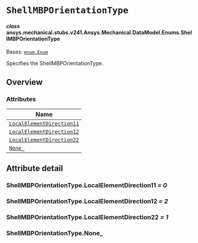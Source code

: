 # `ShellMBPOrientationType`

<a id="ansys.mechanical.stubs.v241.Ansys.Mechanical.DataModel.Enums.ShellMBPOrientationType"></a>

#### *class* ansys.mechanical.stubs.v241.Ansys.Mechanical.DataModel.Enums.ShellMBPOrientationType

Bases: [`enum.Enum`](https://docs.python.org/3/library/enum.html#enum.Enum)

Specifies the ShellMBPOrientationType.

<!-- !! processed by numpydoc !! -->

<a id="overview"></a>

## Overview

### Attributes

| Name |
| --------------------------------------------------------------------------------- |
| [`LocalElementDirection11`](#ShellMBPOrientationType.LocalElementDirection11) |
| [`LocalElementDirection12`](#ShellMBPOrientationType.LocalElementDirection12) |
| [`LocalElementDirection22`](#ShellMBPOrientationType.LocalElementDirection22) |
| [`None_`](#ShellMBPOrientationType.None_) |

<a id="attribute-detail"></a>

## Attribute detail

<a id="ShellMBPOrientationType.LocalElementDirection11"></a>

### ShellMBPOrientationType.LocalElementDirection11 *= 0*

<a id="ShellMBPOrientationType.LocalElementDirection12"></a>

### ShellMBPOrientationType.LocalElementDirection12 *= 2*

<a id="ShellMBPOrientationType.LocalElementDirection22"></a>

### ShellMBPOrientationType.LocalElementDirection22 *= 1*

<a id="ShellMBPOrientationType.None_"></a>

### ShellMBPOrientationType.None_


